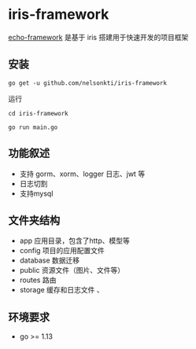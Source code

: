 # iris-framework
[echo-framework](https://github.com/nelsonkti/iris-framework) 是基于 iris 搭建用于快速开发的项目框架

## 安装
```
go get -u github.com/nelsonkti/iris-framework
```

运行
```
cd iris-framework

go run main.go
```

## 功能叙述
- 支持 gorm、xorm、logger 日志、jwt 等
- 日志切割
- 支持mysql

## 文件夹结构 
  - app 应用目录，包含了http、模型等
  - config 项目的应用配置文件
  - database 数据迁移
  - public 资源文件（图片、文件等）
  - routes 路由
  - storage 缓存和日志文件
、
## 环境要求 

- go >= 1.13